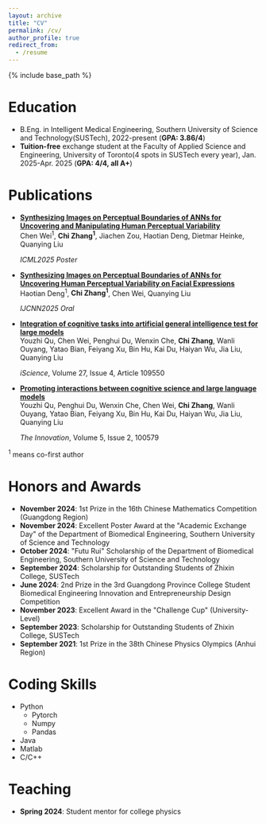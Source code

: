 ```yaml
---
layout: archive
title: "CV"
permalink: /cv/
author_profile: true
redirect_from:
  - /resume
---
```


{% include base_path %}

Education
======
* B.Eng. in Intelligent Medical Engineering, Southern University of Science and Technology(SUSTech), 2022-present (**GPA: 3.86/4**)
* **Tuition-free** exchange student at the Faculty of Applied Science and Engineering, University of Toronto(4 spots in SUSTech every year), Jan. 2025-Apr. 2025 (**GPA: 4/4, all A+**)

Publications
======
- [**Synthesizing Images on Perceptual Boundaries of ANNs for Uncovering and Manipulating Human Perceptual Variability**](https://arxiv.org/abs/2505.03641)  
  Chen Wei<sup>1</sup>, **Chi Zhang<sup>1</sup>**, Jiachen Zou, Haotian Deng, Dietmar Heinke, Quanying Liu

  *ICML2025 Poster*
- [**Synthesizing Images on Perceptual Boundaries of ANNs for Uncovering Human Perceptual Variability on Facial Expressions**](https://arxiv.org/abs/2507.14549)  
  Haotian Deng<sup>1</sup>, **Chi Zhang<sup>1</sup>**, Chen Wei, Quanying Liu

  *IJCNN2025 Oral*
- [**Integration of cognitive tasks into artificial general intelligence test for large models**](https://www.cell.com/iscience/fulltext/S2589-0042(24)00772-7)  
  Youzhi Qu, Chen Wei, Penghui Du, Wenxin Che, **Chi Zhang**, Wanli Ouyang, Yatao Bian, Feiyang Xu, Bin Hu, Kai Du, Haiyan Wu, Jia Liu, Quanying Liu

  *iScience*, Volume 27, Issue 4, Article 109550
- [**Promoting interactions between cognitive science and large language models**](https://www.cell.com/the-innovation/pdf/S2666-6758(24)00017-1.pdf)  
  Youzhi Qu, Penghui Du, Wenxin Che, Chen Wei, **Chi Zhang**, Wanli Ouyang, Yatao Bian, Feiyang Xu, Bin Hu, Kai Du, Haiyan Wu, Jia Liu, Quanying Liu 

  *The Innovation*, Volume 5, Issue 2, 100579

  
<sup>1</sup> means co-first author

Honors and Awards
======
- **November 2024**: 1st Prize in the 16th Chinese Mathematics Competition (Guangdong Region)
- **November 2024**: Excellent Poster Award at the "Academic Exchange Day" of the Department of Biomedical Engineering, Southern University of Science and Technology
- **October 2024**: "Futu Rui" Scholarship of the Department of Biomedical Engineering, Southern University of Science and Technology
- **September 2024**: Scholarship for Outstanding Students of Zhixin College, SUSTech
- **June 2024**: 2nd Prize in the 3rd Guangdong Province College Student Biomedical Engineering Innovation and Entrepreneurship Design Competition
- **November 2023**: Excellent Award in the "Challenge Cup" (University-Level)
- **September 2023**: Scholarship for Outstanding Students of Zhixin College, SUSTech
- **September 2021**: 1st Prize in the 38th Chinese Physics Olympics (Anhui Region)


Coding Skills
======
* Python
  * Pytorch
  * Numpy
  * Pandas
* Java
* Matlab
* C/C++

  
Teaching
======
* **Spring 2024**: Student mentor for college physics
